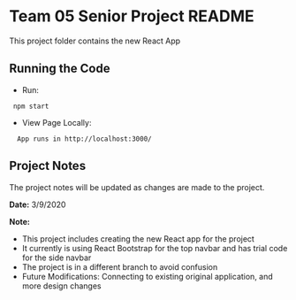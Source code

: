 # Team 05 Senior Project README
This project folder contains the new React App

## Running the Code

   * Run:
  ```
   npm start
   ```

  * View Page Locally:
  ```
    App runs in http://localhost:3000/
   ```

## Project Notes
The project notes will be updated as changes are made to the project.   
   
   **Date:** 3/9/2020
   
   **Note:**
   - This project includes creating the new React app for the project
   - It currently is using React Bootstrap for the top navbar and has trial code for the side navbar
   - The project is in a different branch to avoid confusion
   - Future Modifications: Connecting to existing original application, and more design changes